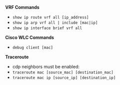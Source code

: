 **VRF Commands**
- `show ip route vrf all [ip_address]`
- `show ip arp vrf all | include [mac|ip]`
- `show ip interface brief vrf all`

**Cisco WLC Commands**
- `debug client [mac]`

**Traceroute**
- cdp neighbors must be enabled:
- `traceroute mac [source_mac] [destination_mac]`
- `traceroute mac ip [source_ip] [destination_ip]`

